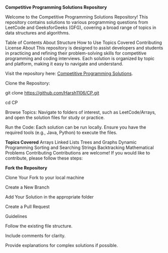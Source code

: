 **Competitive Programming Solutions Repository**

Welcome to the Competitive Programming Solutions Repository! This repository contains solutions to various programming questions from LeetCode and GeeksforGeeks (GFG), covering a broad range of topics in data structures and algorithms.

Table of Contents
About
Structure
How to Use
Topics Covered
Contributing
License
About
This repository is designed to assist developers and students in practicing and refining their problem-solving skills for competitive programming and coding interviews. Each solution is organized by topic and platform, making it easy to navigate and understand.

Visit the repository here: [Competitive Programming Solutions](https://github.com/Harsh1106/CP).

Clone the Repository:

  git clone https://github.com/Harsh1106/CP.git

  cd CP

Browse Topics: Navigate to folders of interest, such as LeetCode/Arrays, and open the solution files for study or practice.

Run the Code: Each solution can be run locally. Ensure you have the required tools (e.g., Java, Python) to execute the files.

**Topics Covered**
Arrays
Linked Lists
Trees and Graphs
Dynamic Programming
Sorting and Searching
Strings
Backtracking
Mathematical Problems
Contributing
Contributions are welcome! If you would like to contribute, please follow these steps:

**Fork the Repository**

Clone Your Fork to your local machine

Create a New Branch

Add Your Solution in the appropriate folder

Create a Pull Request

Guidelines

Follow the existing file structure.

Include comments for clarity.

Provide explanations for complex solutions if possible.
